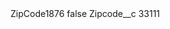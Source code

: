 <?xml version="1.0" encoding="UTF-8"?>
<CustomMetadata xmlns="http://soap.sforce.com/2006/04/metadata" xmlns:xsi="http://www.w3.org/2001/XMLSchema-instance" xmlns:xsd="http://www.w3.org/2001/XMLSchema">
    <label>ZipCode1876</label>
    <protected>false</protected>
    <values>
        <field>Zipcode__c</field>
        <value xsi:type="xsd:string">33111</value>
    </values>
</CustomMetadata>
